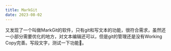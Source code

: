 ```yaml
---
title: MarkGit
date: 2023-08-02
---
```

又发现了一个叫做MarkGit的软件，只有git和写文本的功能，很符合需求，虽然还一小部分需要优化的地方，对文本编辑还可以，但是git的管理还是没有Working Copy完善。写段文字，测试一下功能🤔。